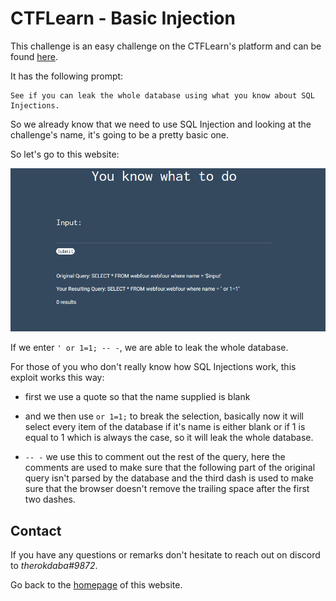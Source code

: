 # CTFLearn - Basic Injection

This challenge is an easy challenge on the CTFLearn's platform and can be found [here](https://ctflearn.com/challenge/88).

It has the following prompt:

```
See if you can leak the whole database using what you know about SQL Injections. 
```

So we already know that we need to use SQL Injection and looking at the challenge's name, it's going to be a pretty basic one.

So let's go to this website:

![Basic%20Injection/webpage.png](Basic%20Injection/webpage.png)

If we enter `' or 1=1; -- -`, we are able to leak the whole database.

For those of you who don't really know how SQL Injections work, this exploit works this way:

- first we use a quote so that the name supplied is blank

- and we then use `or 1=1;` to break the selection, basically now it will select every item of the database if it's name is either blank or if 1 is equal to 1 which is always the case, so it will leak the whole database.

- `-- -` we use this to comment out the rest of the query, here the comments are used to make sure that the following part of the original query isn't parsed by the database and the third dash is used to make sure that the browser doesn't remove the trailing space after the first two dashes. 

## Contact
If you have any questions or remarks don't hesitate to reach out on discord to *therokdaba#9872*.

Go back to the [homepage](https://therokdaba.github.io/) of this website.